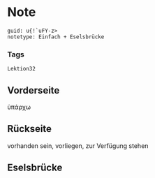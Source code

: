 # Note
```
guid: u{!`uFY-z>
notetype: Einfach + Eselsbrücke
```

### Tags
```
Lektion32
```

## Vorderseite
ὑπάρχω

## Rückseite
vorhanden sein, vorliegen, zur Verfügung stehen

## Eselsbrücke

